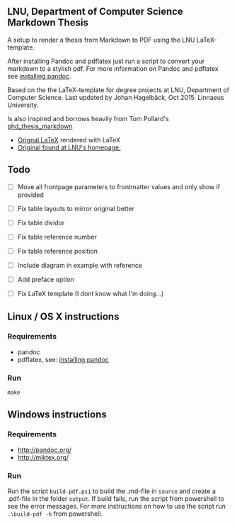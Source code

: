## LNU, Department of Computer Science Markdown Thesis

A setup to render a thesis from Markdown to PDF using the LNU LaTeX-template.

After installing Pandoc and pdflatex just run a script to convert your markdown to a stylish pdf.
For more information on Pandoc and pdflatex see [installing pandoc](http://pandoc.org/installing.html).

Based on the the LaTeX-template for degree projects at LNU, Department of Computer Science.
Last updated by Johan Hagelbäck, Oct 2015.
Linnaeus University.

Is also inspired and borrows heavily from Tom Pollard's [phd_thesis_markdown](https://github.com/tompollard/phd_thesis_markdown)

- [Orignal LaTeX](https://mymoodle.lnu.se/mod/resource/view.php?id=537177) rendered with LaTeX
- [Original found at LNU's homepage.](https://coursepress.lnu.se/subject/thesis-projects/report/)


## Todo
- [ ] Move all frontpage parameters to frontmatter values and only show if provided
- [ ] Fix table layouts to mirror original better
- [ ] Fix table dividor
- [ ] Fix table reference number
- [ ] Fix table reference position
- [ ] Include diagram in example with reference
- [ ] Add preface option
- [ ] Fix LaTeX template (I dont know what I'm doing...)


## Linux / OS X instructions
### Requirements
 - pandoc
 - pdflatex, see: [installing pandoc](http://pandoc.org/installing.html)

### Run

```shell
make
```

## Windows instructions
### Requirements
 - http://pandoc.org/
 - http://miktex.org/

### Run
Run the script `build-pdf.ps1` to build the .md-file in `source` and create a .pdf-file in the folder `output`. If build fails, run the script from powershell to see the error messages. For more instructions on how to use the script run `.\build-pdf -h` from powershell. 
